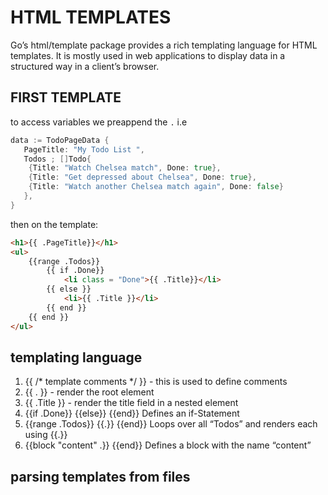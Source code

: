 # HTML TEMPLATES

Go’s html/template package provides a rich templating language for HTML templates. It is mostly used in web applications to display data in a structured way in a client’s browser. 

## FIRST TEMPLATE

to access variables we preappend the `.` i.e

```go
data := TodoPageData {
   PageTitle: "My Todo List ",
   Todos ; []Todo{
    {Title: "Watch Chelsea match", Done: true},
    {Title: "Get depressed about Chelsea", Done: true},
    {Title: "Watch another Chelsea match again", Done: false}
   },
}
```

then on the template:

```html
<h1>{{ .PageTitle}}</h1>
<ul>
    {{range .Todos}}
        {{ if .Done}}
            <li class = "Done">{{ .Title}}</li>
        {{ else }}
            <li>{{ .Title }}</li>
        {{ end }}
    {{ end }}
</ul>
```

## templating language

1. {{ /* template comments */ }} - this is used to define comments
2. {{ . }} - render the root element
3. {{ .Title }} - render the title field in a nested element
4. {{if .Done}} {{else}} {{end}}	Defines an if-Statement
5. {{range .Todos}} {{.}} {{end}}	Loops over all “Todos” and renders each using {{.}}
6. {{block "content" .}} {{end}}	Defines a block with the name “content”

## parsing templates from files

